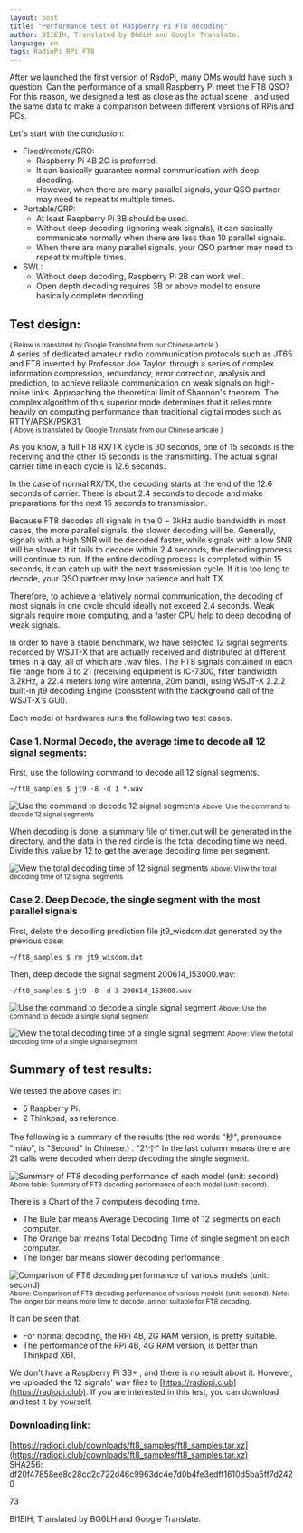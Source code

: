 ```yaml
---
layout: post
title: "Performance test of Raspberry Pi FT8 decoding"
author: BI1EIH, Translated by BG6LH and Google Translate.
language: en
tags: RadioPi RPi FT8
---
```


After we launched the first version of RadoPi, many OMs would have such a question: Can the performance of a small Raspberry Pi meet the FT8 QSO? For this reason, we designed a test as close as the actual scene , and used the same data to make a comparison between different versions of RPis and PCs.


Let's start with the conclusion:

- Fixed/remote/QRO: 
    - Raspberry Pi 4B 2G is preferred.
    - It can basically guarantee normal communication with deep decoding.
    - However, when there are many parallel signals, your QSO partner may need to repeat tx multiple times.
- Portable/QRP:
    - At least Raspberry Pi 3B should be used.
    - Without deep decoding (ignoring weak signals), it can basically communicate normally when there are less than 10 parallel signals.
    - When there are many parallel signals, your QSO partner may need to repeat tx multiple times.
- SWL:
    - Without deep decoding, Raspberry Pi 2B can work well.
    - Open depth decoding requires 3B or above model to ensure basically complete decoding.


## Test design:

<small>{ Below is translated by Google Translate from our Chinese article }</small>  
A series of dedicated amateur radio communication protocols such as JT65 and FT8 invented by Professor Joe Taylor, through a series of complex information compression, redundancy, error correction, analysis and prediction, to achieve reliable communication on weak signals on high-noise links. Approaching the theoretical limit of Shannon's theorem. The complex algorithm of this superior mode determines that it relies more heavily on computing performance than traditional digital modes such as RTTY/AFSK/PSK31.  
<small>{ Above is translated by Google Translate from our Chinese articale }</small>

As you know, a full FT8 RX/TX cycle is 30 seconds, one of 15 seconds is the receiving and the other 15 seconds is the transmitting. The actual signal carrier time in each cycle is 12.6 seconds. 

In the case of normal RX/TX, the decoding starts at the end of the 12.6 seconds of carrier. There is about 2.4 seconds to decode and make preparations for the next 15 seconds to transmission.

Because FT8 decodes all signals in the 0 ~ 3kHz audio bandwidth in most cases, the more parallel signals, the slower decoding will be. Generally, signals with a high SNR will be decoded faster, while signals with a low SNR will be slower. If it fails to decode within 2.4 seconds, the decoding process will continue to run. If the entire decoding process is completed within 15 seconds, it can catch up with the next transmission cycle. If it is too long to decode, your QSO partner may lose patience and halt TX. 


Therefore, to achieve a relatively normal communication, the decoding of most signals in one cycle should ideally not exceed 2.4 seconds. Weak signals require more computing, and a faster CPU help to deep decoding of weak signals.


In order to have a stable benchmark, we have selected 12 signal segments recorded by WSJT-X that are actually received and distributed at different times in a day, all of which are .wav files. The FT8 signals contained in each file range from 3 to 21 (receiving equipment is IC-7300, filter bandwidth 3.2kHz, a 22.4 meters long wire antenna, 20m band), using WSJT-X 2.2.2 built-in jt9 decoding Engine (consistent with the background call of the WSJT-X‘s GUI).

Each model of hardwares runs the following two test cases.  

### Case 1. Normal Decode, the average time to decode all 12 signal segments:

First, use the following command to decode all 12 signal segments.

`~/ft8_samples $ jt9 -8 -d 1 *.wav`


![Use the command to decode 12 signal segments](/img/case1.png)
<small>Above: Use the command to decode 12 signal segments</small>  


When decoding is done, a summary file of timer.out will be generated in the directory, and the data in the red circle is the total decoding time we need. Divide this value by 12 to get the average decoding time per segment.


![View the total decoding time of 12 signal segments](/img/case1_result.png)
<small>Above: View the total decoding time of 12 signal segments</small>  




### Case 2. Deep Decode, the single segment with the most parallel signals

First, delete the decoding prediction file jt9_wisdom.dat generated by the previous case:

`~/ft8_samples $ rm jt9_wisdom.dat`

Then, deep decode the signal segment 200614_153000.wav:

`~/ft8_samples $ jt9 -8 -d 3 200614_153000.wav`
 


![Use the command to decode a single signal segment](/img/case2.png)
<small>Above: Use the command to decode a single signal segment</small>  





![View the total decoding time of a single signal segment](/img/case2_result.png)
<small>Above: View the total decoding time of a single signal segment</small>  

 

## Summary of test results:


We tested the above cases in:
- 5 Raspberry Pi.
- 2 Thinkpad, as reference.


The following is a summary of the results (the red words "秒", pronounce "miǎo", is "Second" in Chinese.) . "21个" In the last column means there are 21 calls were decoded when deep decoding the single segment.


![Summary of FT8 decoding performance of each model (unit: second)](/img/table_rpi_ft8_decode.png)
<small>Above table: Summary of FT8 decoding performance of each model (unit: second).</small>  


There is a Chart of the 7 computers decoding time.
- The Bule bar means Average Decoding Time of 12 segments on each computer.
- The Orange bar means Total Decoding Time of single segment on each computer.
- The longer bar means slower decoding performance .


![Comparison of FT8 decoding performance of various models (unit: second)](/img/chart_rpi_ft8_decode.png)
<small>Above: Comparison of FT8 decoding performance of various models (unit: second). Note: The longer bar means more time to decode, an not suitable for FT8 decoding.</small>  


It can be seen that:
- For normal decoding, the RPi 4B, 2G RAM version, is pretty suitable. 
- The performance of the RPi 4B, 4G RAM version, is better than Thinkpad X61.


We don't have a Raspberry Pi 3B+ , and there is no result about it. However, we uploaded the 12 signals' wav files to [https://radiopi.club](https://radiopi.club). If you are interested in this test, you can download and test it by yourself.


### Downloading link:

[https://radiopi.club/downloads/ft8_samples/ft8_samples.tar.xz](https://radiopi.club/downloads/ft8_samples/ft8_samples.tar.xz)  
SHA256: df20f47858ee8c28cd2c722d46c9963dc4e7d0b4fe3edff1610d5ba5ff7d2420

73

BI1EIH, Translated by BG6LH and Google Translate.

